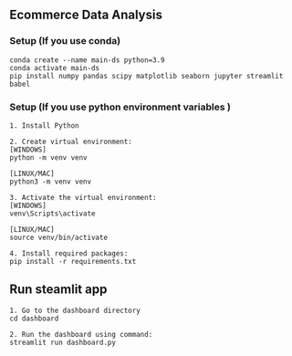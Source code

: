 ## Ecommerce Data Analysis

### Setup (If you use conda)

```
conda create --name main-ds python=3.9
conda activate main-ds
pip install numpy pandas scipy matplotlib seaborn jupyter streamlit babel
```

### Setup (If you use python environment variables )

```
1. Install Python

2. Create virtual environment:
[WINDOWS]
python -m venv venv

[LINUX/MAC]
python3 -m venv venv

3. Activate the virtual environment:
[WINDOWS]
venv\Scripts\activate

[LINUX/MAC]
source venv/bin/activate

4. Install required packages:
pip install -r requirements.txt
```

## Run steamlit app


```
1. Go to the dashboard directory
cd dashboard

2. Run the dashboard using command:
streamlit run dashboard.py
```
